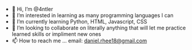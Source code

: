 - 👋 Hi, I’m @4ntler
- 👀 I’m interested in learning as many programming languages I can
- 🌱 I’m currently learning Python, HTML, Javascript, CSS
- 💞️ I’m looking to collaborate on literally anything that will let me practice learned skills or impliment new ones
- 📫 How to reach me ... email: daniel.rhee18@gmail.com

<!---
4ntler/4ntler is a ✨ special ✨ repository because its `README.md` (this file) appears on your GitHub profile.
You can click the Preview link to take a look at your changes.
--->
